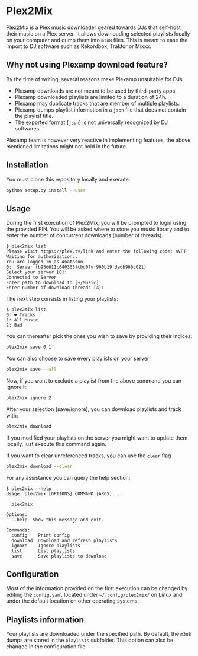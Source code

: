 # Plex2Mix

Plex2Mix is a Plex music downloader geared towards DJs that self-host their music on a Plex server. It allows downloading selected playlists locally on your computer and dump them into `m3u8` files. This is meant to ease the import to DJ software such as Rekordbox, Traktor or Mixxx.

## Why not using Plexamp download feature?

By the time of writing, several reasons make Plexamp unsuitable for DJs.

- Plexamp downloads are not meant to be used by third-party apps.
- Plexamp downloaded playlists are limited to a duration of 24h.
- Plexamp may duplicate tracks that are member of multiple playlists.
- Plexamp dumps playlist information in a `json` file that does not contain the playlist title.
- The exported format (`json`) is not universally recognized by DJ softwares.

Plexamp team is however very reactive in implementing features, the above mentioned limitations might not hold in the future.

## Installation

You must clone this repository locally and execute:

```bash
python setup.py install --user
```

## Usage

During the first execution of Plex2Mix, you will be prompted to login using the provided PIN. You will be asked where to store you music library and to enter the number of concurrent downloads (number of threads).

```console
$ plex2mix list
Please visit https://plex.tv/link and enter the following code: 4VPT
Waiting for authorization...
You are logged in as Anatosun
0:  Server (b95d611c640365fcbd07vf960b19fdadb966c021)
Select your server [0]:
Connected to Server
Enter path to download to [~/Music]:
Enter number of download threads [4]:
```

The next step consists in listing your playlists:

```console
$ plex2mix list
0: ❤️ Tracks
1: All Music
2: Bad
```

You can thereafter pick the ones you wish to save by providing their indices:

```bash
plex2mix save 0 1
```

You can also choose to save every playlists on your server:

```bash
plex2mix save --all
```

Now, if you want to exclude a playlist from the above command you can ignore it:

```bash
plex2mix ignore 2
```

After your selection (save/ignore), you can download playlists and track with:

```bash
plex2mix download
```

If you modified your playlists on the server you might want to update them locally, just execute this command again.

If you want to clear unreferenced tracks, you can use the `clear` flag

```bash
plex2mix download --clear
```

For any assistance you can query the help section:

```console
$ plex2mix --help
Usage: plex2mix [OPTIONS] COMMAND [ARGS]...

  plex2mix

Options:
  --help  Show this message and exit.

Commands:
  config    Print config
  download  Download and refresh playlists
  ignore    Ignore playlists
  list      List playlists
  save      Save playlists to download
```

## Configuration

Most of the information provided on the first execution can be changed by editing the `config.yaml` located under `~/.config/plex2mix/` on Linux and under the default location on other operating systems.

## Playlists information

Your playlists are downloaded under the specified path. By default, the `m3u8` dumps are stored in the `playlists` subfolder. This option can also be changed in the configuration file.
